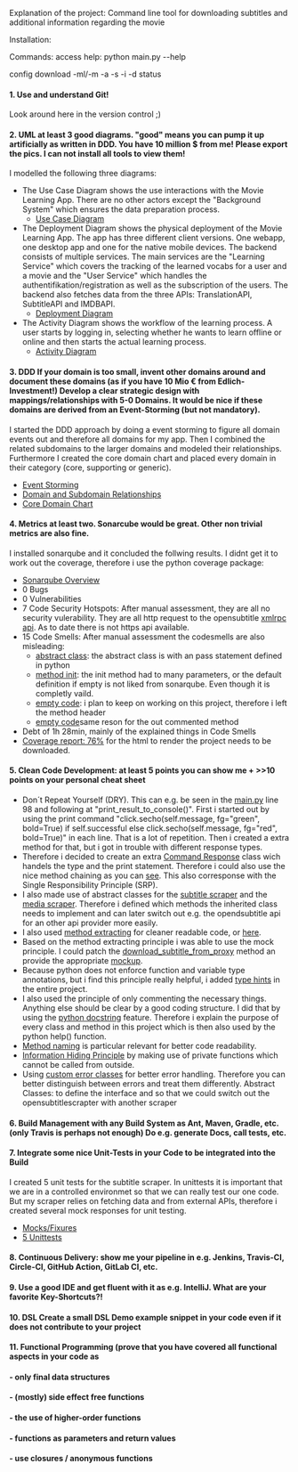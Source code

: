 Explanation of the project:
Command line tool for downloading subtitles and additional information regarding the movie

Installation:

Commands:
access help: python main.py --help

config
download -ml/-m -a -s -i -d
status


#### 1. Use and understand **Git!** ####
Look around here in the version control ;)
#### 2. **UML** at least **3** good diagrams. "good" means you can pump it up artificially as written in DDD. You have 10 million $ from me! Please export the pics. I can not install all tools to view them! ####
I modelled the following three diagrams:
- The Use Case Diagram shows the use interactions with the Movie Learning App. There are no other actors except the "Background System" which ensures the data preparation process. 
  - [Use Case Diagram](documentation/uml/use_case_diagram.svg)
- The Deployment Diagram shows the physical deployment of the Movie Learning App. The app has three different client versions. One webapp, one desktop app and one for the native mobile devices. The backend consists of multiple services. The main services are the "Learning Service" which covers the tracking of the learned vocabs for a user and a movie and the "User Service" which handles the authentifikation/registration as well as the subscription of the users. The backend also fetches data from the three APIs: TranslationAPI, SubtitleAPI and IMDBAPI.
  - [Deployment Diagram](documentation/uml/deployment_diagram.svg)
- The Activity Diagram shows the workflow of the learning process. A user starts by logging in, selecting whether he wants to learn offline or online and then starts the actual learning process. 
  - [Activity Diagram](documentation/uml/activity_diagram.svg)

#### 3. **DDD** If your domain is too small, invent other domains around and document these domains (as if you have 10 Mio € from Edlich-Investment!) Develop a clear strategic design with mappings/relationships with 5-0 Domains. It would be nice if these domains are derived from an Event-Storming (but not mandatory). ####
I started the DDD approach by doing a event storming to figure all domain events out and therefore all domains for my app. Then I combined the related subdomains to the larger domains and modeled their relationships. Furthermore I created the core domain chart and placed every domain in their category (core, supporting or generic).
- [Event Storming](documentation/ddd/event_storming_domains.pdf)
- [Domain and Subdomain Relationships](documentation/ddd/domains_and_sub_domains_core_domain_chart.pdf)
- [Core Domain Chart](documentation/ddd/domains_and_sub_domains_core_domain_chart.pdf)
#### 4. **Metrics** at least two. Sonarcube would be great. Other non trivial metrics are also fine. ####
I installed sonarqube and it concluded the follwing results. I didnt get it to work out the coverage, therefore i use the python coverage package:
- [Sonarqube Overview](documentation/metrics/sonarqube.PNG)
- 0 Bugs 
- 0 Vulnerabilities
- 7 Code Security Hotspots: After manual assessment, they are all no security vulerability. They are all http request to the opensubtitle [xmlrpc api](documentation/metrics/code_smell_example6.PNG). As to date there is not https api available.
- 15 Code Smells: After manual assessment the codesmells are also misleading: 
    - [abstract class](documentation/metrics/code_smell_example.PNG): the abstract class is with an pass statement defined in python
    - [method init](documentation/metrics/code_smell_example2.PNG): the init method had to many parameters, or the default definition if empty is not liked from sonarqube. Even        though it is completly vaild.
    - [empty code](documentation/metrics/code_smell_example3.PNG): i plan to keep on working on this project, therefore i left the method header 
    - [empty code](documentation/metrics/code_smell_example5.PNG)same reson for the out commented method 
- Debt of 1h 28min, mainly of the explained things in Code Smells
- [Coverage report: 76%](documentation/metrics/htmlcov/index.html) for the html to render the project needs to be downloaded.

#### 5. **Clean Code Development:** at least **5** points you can show me + >>10 points on your **personal cheat sheet** ####
- Don´t Repeat Yourself (DRY). This can e.g. be seen in the [main.py](main.py#L98) line 98 and following at "print_result_to_console()". First i started out by using the print command "click.secho(self.message, fg="green", bold=True) if self.successful else click.secho(self.message, fg="red", bold=True)" in each line. That is a lot of repetition. Then i created a extra method for that, but i got in trouble with different response types.
- Therefore i decided to create an extra [Command Response](src/utils/command_response.py) class wich handels the type and the print statement. Therefore i could also use the nice method chaining as you can [see](main.py#L98). This also corresponse with the Single Responsibility Principle (SRP). 
- I also made use of abstract classes for the [subtitle scraper](src/abstractClasses/subtitleScraper.py) and the [media scraper](src/abstractClasses/mediaMetaScraper.py). Therefore i defined which methods the inherited class needs to implement and can later switch out e.g. the opendsubtitle api for an other api provider more easily.
- I also used [method extracting](src/openSubtitleCrawler.py#L83) for cleaner readable code, or [here](src/openSubtitleCrawler.py#L141).
- Based on the method extracting principle i was able to use the mock principle. I could patch the [download_subtitle_from_proxy](tests/subtitle_crawler/test_download_subtitles.py#L17) method an provide the appropriate [mockup](tests/subtitle_crawler/fixtures.py#L9).
- Because python does not enforce function and variable type annotations, but i find this principle really helpful, i added [type hints](src/imdbCrawler.py#L30) in the entire project.
- I also used the principle of only commenting the necessary things. Anything else should be clear by a good coding structure. I did that by using the [python docstring](src/openSubtitleCrawler.py#L15) feature. Therefore i explain the purpose of every class and method in this project which is then also used by the python help() function. 
- [Method naming](src/openSubtitleCrawler.py#L118) is particular relevant for better code readability.  
- [Information Hiding Principle](src/openSubtitleCrawler.py#L83) by making use of private functions which cannot be called from outside.
- Using [custom error classes](src/errorClasses/open_subtitle_errors.py) for better error handling. Therefore you can better distinguish between errors and treat them differently.
Abstract Classes: to define the interface and so that we could switch out the opensubtitlescrapter with another scraper
#### 6. **Build Management** with any Build System as Ant, Maven, Gradle, etc. (only Travis is perhaps not enough) Do e.g. generate Docs, call tests, etc. ####
#### 7. Integrate some nice **Unit-Tests** in your Code to be integrated into the Build ####
I created 5 unit tests for the subtitle scraper. In unittests it is important that we are in a controlled environmet so that we can really test our one code.
But my scraper relies on fetching data and from external APIs, therefore i created several mock responses for unit testing. 
- [Mocks/Fixures](tests/subtitle_crawler/fixtures.py)
- [5 Unittests](tests/subtitle_crawler/test_download_subtitles.py)
#### 8. **Continuous Delivery:** show me your pipeline in e.g. Jenkins, Travis-CI, Circle-CI, GitHub Action, GitLab CI, etc. ####
#### 9. Use a good **IDE** and get fluent with it as e.g. IntelliJ. What are your favorite **Key-Shortcuts**?! ####
#### 10. **DSL** Create a small DSL Demo example snippet in your code even if it does not contribute to your project ####
#### 11. **Functional Programming** (prove that you have covered all functional aspects in your code as ####
####  - only final data structures ####
####  - (mostly) side effect free functions ####
####  - the use of higher-order functions ####
####  - functions as parameters and return values ####
####  - use closures / anonymous functions ####
